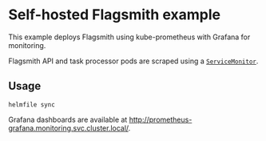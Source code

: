 # Self-hosted Flagsmith example

This example deploys Flagsmith using kube-prometheus with Grafana for monitoring.

Flagsmith API and task processor pods are scraped using a [`ServiceMonitor`](https://prometheus-operator.dev/docs/api-reference/api/#monitoring.coreos.com/v1.ServiceMonitor).

## Usage

```
helmfile sync
```

Grafana dashboards are available at http://prometheus-grafana.monitoring.svc.cluster.local/.
